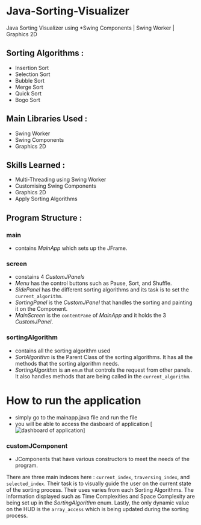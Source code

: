 # Java-Sorting-Visualizer
Java Sorting Visualizer using *Swing Components | Swing Worker | Graphics 2D

## Sorting Algorithms :
* Insertion Sort
* Selection Sort
* Bubble Sort
* Merge Sort
* Quick Sort
* Bogo Sort

## Main Libraries Used :
* Swing Worker
* Swing Components
* Graphics 2D

## Skills Learned :
* Multi-Threading using Swing Worker
* Customising Swing Components
* Graphics 2D
* Apply Sorting Algorithms

## Program Structure :
### main
* contains *MainApp* which sets up the JFrame.
### screen
* constains 4 *CustomJPanels*
* *Menu* has the control buttons such as Pause, Sort, and Shuffle.
* *SidePanel* has the different sorting algorithms and its task is to set the `current_algorithm`.
* *SortingPanel* is the *CustomJPanel* that handles the sorting and painting it on the Component.
* *MainScreen* is the `contentPane` of *MainApp* and it holds the 3 *CustomJPanel*.
### sortingAlgorithm
* contains all the sorting algorithm used
* *SortAlgorithm* is the Parent Class of the sorting algorithms. It has all the methods that the sorting algorithm needs.
* *SortingAlgorithm* is an `enum` that controls the request from other panels. It also handles methods that are being called in the `current_algorithm`.


# How to run the application

* simply go to the mainapp.java file and run the file
* you will be able to access the dasboard of application
[![dashboard of application](https://i.postimg.cc/9z5pdWjD/Screenshot-from-2023-01-03-11-14-15.png)]
### customJComponent
* JComponents that have various constructors to meet the needs of the program.

There are three main indeces here : `current_index`, `traversing_index`, and `selected_index`. Their task is to visually guide the user on the current state of the sorting process. Their uses varies from each Sorting Algorithms.
The information displayed such as Time Complexities and Space Complexity are being set up in the *SortingAlgorithm* enum.
Lastly, the only dynamic value on the HUD is the `array_access` which is being updated during the sorting process.

